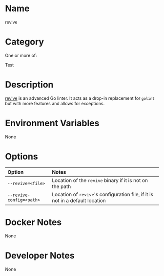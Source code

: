 <!---
  Licensed to the Apache Software Foundation (ASF) under one
  or more contributor license agreements.  See the NOTICE file
  distributed with this work for additional information
  regarding copyright ownership.  The ASF licenses this file
  to you under the Apache License, Version 2.0 (the
  "License"); you may not use this file except in compliance
  with the License.  You may obtain a copy of the License at

    http://www.apache.org/licenses/LICENSE-2.0

  Unless required by applicable law or agreed to in writing,
  software distributed under the License is distributed on an
  "AS IS" BASIS, WITHOUT WARRANTIES OR CONDITIONS OF ANY
  KIND, either express or implied.  See the License for the
  specific language governing permissions and limitations
  under the License.
-->

# Name

revive

# Category

One or more of:

Test

# Description

[revive](https://revive.run/) is an advanced Go linter. It acts as a drop-in replacement for `golint` but with more features and allows for exceptions.

# Environment Variables

None

# Options

| Option | Notes |
|:---------|:------|
| `--revive=<file>` | Location of the `revive` binary if it is not on the path |
| `--revive-config=<path>` | Location of `revive`'s configuration file, if it is not in a default location |

# Docker Notes

None

# Developer Notes

None
